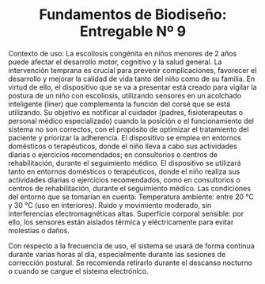 <div align="center">

# Fundamentos de Biodiseño: Entregable Nº 9

</div>
<div align="center">
  
</div>
Contexto de uso:
La escoliosis congénita en niños menores de 2 años puede afectar el desarrollo motor, cognitivo y la salud general. La intervención temprana es crucial para prevenir complicaciones, favorecer el desarrollo y mejorar la calidad de vida tanto del niño como de su familia. En virtud de ello, el dispositivo que se va a presentar está creado para vigilar la postura de un niño con escoliosis, utilizando sensores en un acolchado inteligente (liner) que complementa la función del corsé que se está utilizando. Su objetivo es notificar al cuidador (padres, fisioterapeutas o personal médico especializado) cuando la posición o el funcionamiento del sistema no son correctos, con el propósito de optimizar el tratamiento del paciente y priorizar la adherencia. El dispositivo se emplea en entornos domésticos o terapéuticos, donde el niño lleva a cabo sus actividades diarias o ejercicios recomendados; en consultorios o centros de rehabilitación, durante el seguimiento médico.
El dispositivo se utilizará tanto en entornos domésticos o terapéuticos, donde el niño realiza sus actividades diarias o ejercicios recomendados, como en consultorios o centros de rehabilitación, durante el seguimiento médico. Las condiciones del entorno que se tomarían en cuenta:
Temperatura ambiente: entre 20 °C y 30 °C (uso en interiores).
Ruido y movimiento moderado, sin interferencias electromagnéticas altas.
Superficie corporal sensible: por ello, los sensores están aislados térmica y eléctricamente para evitar molestias o daños.



Con respecto a la frecuencia de uso, el sistema se usará de forma continua durante varias horas al día, especialmente durante las sesiones de corrección postural. Se recomienda retirarlo durante el descanso nocturno o cuando se cargue el sistema electrónico.

